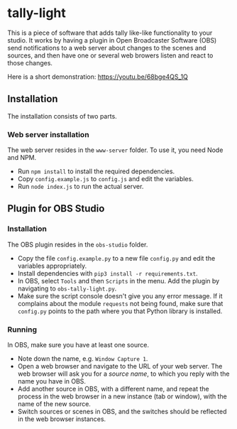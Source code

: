 # tally-light
This is a piece of software that adds tally like-like functionality to your studio. It works by having a plugin in Open Broadcaster Software (OBS) send notifications to a web server about changes to the scenes and sources, and then have one or several web browers listen and react to those changes.

Here is a short demonstration: https://youtu.be/68bge4QS_1Q

## Installation
The installation consists of two parts.

### Web server installation
The web server resides in the `www-server` folder. To use it, you need Node and NPM.
* Run `npm install` to install the required dependencies.
* Copy `config.example.js` to `config.js` and edit the variables.
* Run `node index.js` to run the actual server.

## Plugin for OBS Studio
### Installation
The OBS plugin resides in the `obs-studio` folder.
* Copy the file `config.example.py` to a new file `config.py` and edit the variables appropriately.
* Install dependencies with `pip3 install -r requirements.txt`.
* In OBS, select `Tools` and then `Scripts` in the menu. Add the plugin by navigating to `obs-tally-light.py`.
* Make sure the script console doesn't give you any error message. If it complains about the module `requests` not being found, make sure that `config.py` points to the path where you that Python library is installed.

### Running
In OBS, make sure you have at least one source.
* Note down the name, e.g. `Window Capture 1`.
* Open a web browser and navigate to the URL of your web server. The web browser will ask you for a _source name_, to which you reply with the name you have in OBS.
* Add another source in OBS, with a different name, and repeat the process in the web browser in a new instance (tab or window), with the name of the new source.
* Switch sources or scenes in OBS, and the switches should be reflected in the web browser instances.
